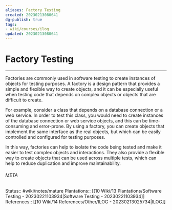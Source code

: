 ```yaml
---
aliases: Factory Testing
created: 20230213080641
dg-publish: true
tags:
- wiki/courses/ilog
updated: 20230213080641
---
```

# Factory Testing
---
Factories are commonly used in software testing to create instances of objects for testing purposes. A factory is a design pattern that provides a simple and flexible way to create objects, and it can be especially useful when testing code that depends on complex objects or objects that are difficult to create.

For example, consider a class that depends on a database connection or a web service. In order to test this class, you would need to create instances of the database connection or web service objects, and this can be time-consuming and error-prone. By using a factory, you can create objects that implement the same interface as the real objects, but which can be easily controlled and configured for testing purposes.

In this way, factories can help to isolate the code being tested and make it easier to test complex objects and interactions. They also provide a flexible way to create objects that can be used across multiple tests, which can help to reduce duplication and improve maintainability.



###### META
Status:: #wiki/notes/mature 
Plantations:: [[10 Wiki/13 Plantations/Software Testing - 20230221103934\|Software Testing - 20230221103934]]
References:: [[10 Wiki/14 References/Other/ILOG - 20230213025734\|ILOG]]
